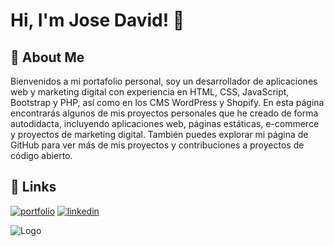# Hi, I'm Jose David! 👋

## 🚀 About Me
Bienvenidos a mi portafolio personal, soy un desarrollador de aplicaciones web y marketing digital con experiencia en HTML, CSS, JavaScript, Bootstrap y PHP, así como en los CMS WordPress y Shopify. En esta página encontrarás algunos de mis proyectos personales que he creado de forma autodidacta, incluyendo aplicaciones web, páginas estáticas, e-commerce y proyectos de marketing digital. También puedes explorar mi página de GitHub para ver más de mis proyectos y contribuciones a proyectos de código abierto.

## 🔗 Links
[![portfolio](https://img.shields.io/badge/my_portfolio-000?style=for-the-badge&logo=ko-fi&logoColor=white)](https://josedavidfernandezcomino.com)
[![linkedin](https://img.shields.io/badge/linkedin-0A66C2?style=for-the-badge&logo=linkedin&logoColor=white)](https://www.linkedin.com/in/josedavidfernándezcomino/)

![Logo](https://user-images.githubusercontent.com/107296373/236514091-5f8a9760-35df-46fb-b922-f046bcbef5af.png)



